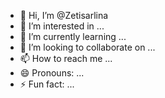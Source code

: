 - 👋 Hi, I’m @Zetisarlina
- 👀 I’m interested in ...
- 🌱 I’m currently learning ...
- 💞️ I’m looking to collaborate on ...
- 📫 How to reach me ...
- 😄 Pronouns: ...
- ⚡ Fun fact: ...

<!---
Zetisarlina/Zetisarlina is a ✨ special ✨ repository because its `README.md` (this file) appears on your GitHub profile.
You can click the Preview link to take a look at your changes.
--->
